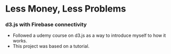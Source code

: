 # Less Money, Less Problems
### d3.js with Firebase connectivity

* Followed a udemy course on d3.js as a way to introduce myself to how it works.
* This project was based on a tutorial.
